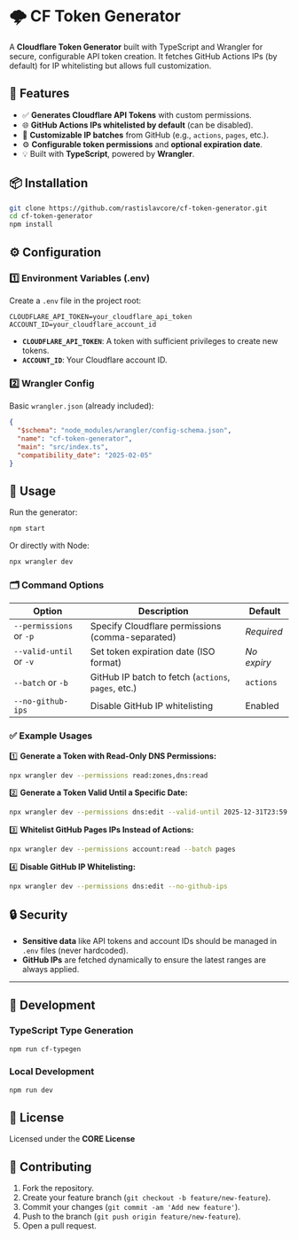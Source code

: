 # 🌩️ CF Token Generator

A **Cloudflare Token Generator** built with TypeScript and Wrangler for secure, configurable API token creation. It fetches GitHub Actions IPs (by default) for IP whitelisting but allows full customization.

## 🚀 Features

- ✅ **Generates Cloudflare API Tokens** with custom permissions.
- 🌐 **GitHub Actions IPs whitelisted by default** (can be disabled).
- 🔄 **Customizable IP batches** from GitHub (e.g., `actions`, `pages`, etc.).
- ⚙️ **Configurable token permissions** and **optional expiration date**.
- 💡 Built with **TypeScript**, powered by **Wrangler**.

## 📦 Installation

```bash
git clone https://github.com/rastislavcore/cf-token-generator.git
cd cf-token-generator
npm install
```

## ⚙️ Configuration

### 1️⃣ **Environment Variables (.env)**

Create a `.env` file in the project root:

```env
CLOUDFLARE_API_TOKEN=your_cloudflare_api_token
ACCOUNT_ID=your_cloudflare_account_id
```

- **`CLOUDFLARE_API_TOKEN`**: A token with sufficient privileges to create new tokens.
- **`ACCOUNT_ID`**: Your Cloudflare account ID.

### 2️⃣ **Wrangler Config**

Basic `wrangler.json` (already included):

```json
{
  "$schema": "node_modules/wrangler/config-schema.json",
  "name": "cf-token-generator",
  "main": "src/index.ts",
  "compatibility_date": "2025-02-05"
}
```

## 🚀 Usage

Run the generator:

```bash
npm start
```

Or directly with Node:

```bash
npx wrangler dev
```

### 🗂️ **Command Options**

| Option                      | Description                                           | Default      |
| --------------------------- | ----------------------------------------------------- | ------------ |
| `--permissions` or `-p`     | Specify Cloudflare permissions (comma-separated)      | _Required_   |
| `--valid-until` or `-v`     | Set token expiration date (ISO format)                | _No expiry_  |
| `--batch` or `-b`           | GitHub IP batch to fetch (`actions`, `pages`, etc.)   | `actions`    |
| `--no-github-ips`           | Disable GitHub IP whitelisting                        | Enabled      |

### ✅ **Example Usages**

1️⃣ **Generate a Token with Read-Only DNS Permissions:**

```bash
npx wrangler dev --permissions read:zones,dns:read
```

2️⃣ **Generate a Token Valid Until a Specific Date:**

```bash
npx wrangler dev --permissions dns:edit --valid-until 2025-12-31T23:59:59Z
```

3️⃣ **Whitelist GitHub Pages IPs Instead of Actions:**

```bash
npx wrangler dev --permissions account:read --batch pages
```

4️⃣ **Disable GitHub IP Whitelisting:**

```bash
npx wrangler dev --permissions dns:edit --no-github-ips
```

## 🔒 Security

- **Sensitive data** like API tokens and account IDs should be managed in `.env` files (never hardcoded).
- **GitHub IPs** are fetched dynamically to ensure the latest ranges are always applied.

---

## 🧩 Development

### TypeScript Type Generation

```bash
npm run cf-typegen
```

### Local Development

```bash
npm run dev
```

## 📜 License

Licensed under the **CORE License**

## 🤝 Contributing

1. Fork the repository.
2. Create your feature branch (`git checkout -b feature/new-feature`).
3. Commit your changes (`git commit -am 'Add new feature'`).
4. Push to the branch (`git push origin feature/new-feature`).
5. Open a pull request.
